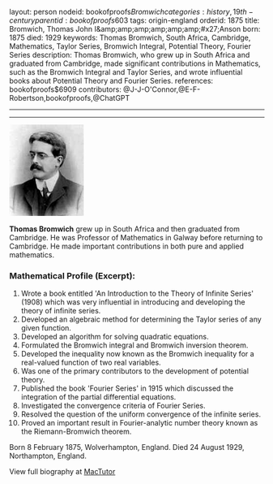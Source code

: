 layout: person
nodeid: bookofproofs$Bromwich
categories: history,19th-century
parentid: bookofproofs$603
tags: origin-england
orderid: 1875
title: Bromwich, Thomas John I&amp;amp;amp;amp;amp;amp;amp;#x27;Anson
born: 1875
died: 1929
keywords: Thomas Bromwich, South Africa, Cambridge, Mathematics, Taylor Series, Bromwich Integral, Potential Theory, Fourier Series
description: Thomas Bromwich, who grew up in South Africa and graduated from Cambridge, made significant contributions in Mathematics, such as the Bromwich Integral and Taylor Series, and wrote influential books about Potential Theory and Fourier Series.
references: bookofproofs$6909
contributors: @J-J-O'Connor,@E-F-Robertson,bookofproofs,@ChatGPT

---



---

![Bromwich.jpg](https://github.com/bookofproofs/bookofproofs.github.io/blob/main/_sources/_assets/images/portraits/Bromwich.jpg?raw=true)

**Thomas Bromwich** grew up in South Africa and then graduated from Cambridge. He was Professor of Mathematics in Galway before returning to Cambridge. He made important contributions in both pure and applied mathematics. 

### Mathematical Profile (Excerpt):
1. Wrote a book entitled 'An Introduction to the Theory of Infinite Series' (1908) which was very influential in introducing and developing the theory of infinite series. 
2. Developed an algebraic method for determining the Taylor series of any given function.
3. Developed an algorithm for solving quadratic equations.
4. Formulated the Bromwich integral and Bromwich inversion theorem. 
5. Developed the inequality now known as the Bromwich inequality for a real-valued function of two real variables. 
6. Was one of the primary contributors to the development of potential theory. 
7. Published the book 'Fourier Series' in 1915 which discussed the integration of the partial differential equations. 
8. Investigated the convergence criteria of Fourier Series. 
9. Resolved the question of the uniform convergence of the infinite series. 
10. Proved an important result in Fourier-analytic number theory known as the Riemann-Bromwich theorem.

Born 8 February 1875, Wolverhampton, England. Died 24 August 1929, Northampton, England.

View full biography at [MacTutor](https://mathshistory.st-andrews.ac.uk/Biographies/Bromwich/)
